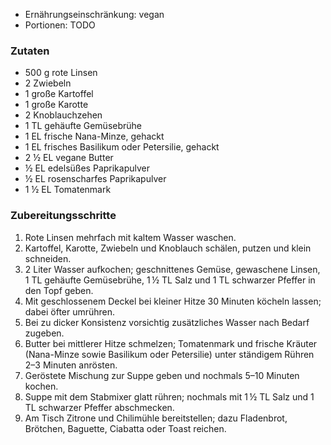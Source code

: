 
- Ernährungseinschränkung: vegan
- Portionen: TODO

### Zutaten

- 500 g rote Linsen
- 2 Zwiebeln
- 1 große Kartoffel
- 1 große Karotte
- 2 Knoblauchzehen
- 1 TL gehäufte Gemüsebrühe
- 1 EL frische Nana-Minze, gehackt
- 1 EL frisches Basilikum oder Petersilie, gehackt
- 2 ½ EL vegane Butter
- ½ EL edelsüßes Paprikapulver
- ½ EL rosenscharfes Paprikapulver
- 1 ½ EL Tomatenmark

### Zubereitungsschritte

1. Rote Linsen mehrfach mit kaltem Wasser waschen.
2. Kartoffel, Karotte, Zwiebeln und Knoblauch schälen, putzen und klein schneiden.
3. 2 Liter Wasser aufkochen; geschnittenes Gemüse, gewaschene Linsen, 1 TL gehäufte Gemüsebrühe, 1 ½ TL Salz und 1 TL schwarzer Pfeffer in den Topf geben.
4. Mit geschlossenem Deckel bei kleiner Hitze 30 Minuten köcheln lassen; dabei öfter umrühren.
5. Bei zu dicker Konsistenz vorsichtig zusätzliches Wasser nach Bedarf zugeben.
6. Butter bei mittlerer Hitze schmelzen; Tomatenmark und frische Kräuter (Nana-Minze sowie Basilikum oder Petersilie) unter ständigem Rühren 2–3 Minuten anrösten.
7. Geröstete Mischung zur Suppe geben und nochmals 5–10 Minuten kochen.
8. Suppe mit dem Stabmixer glatt rühren; nochmals mit 1 ½ TL Salz und 1 TL schwarzer Pfeffer abschmecken.
9. Am Tisch Zitrone und Chilimühle bereitstellen; dazu Fladenbrot, Brötchen, Baguette, Ciabatta oder Toast reichen.